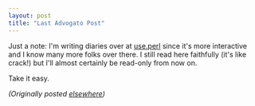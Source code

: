 ```yaml
---
layout: post
title: "Last Advogato Post"
---
```




<p>Just a note: I'm writing diaries over at <a
href="http://use.perl.org/~lachoy/journal/">use.perl</a>
since it's more
interactive and I know many more folks over there. I still
read here faithfully (it's like crack!) but I'll almost
certainly be read-only from now on.
<p>Take it easy.

<p><em>(Originally posted <a href="http://www.advogato.org/person/cwinters/diary.html?start=90">elsewhere</a>)</em></p>


